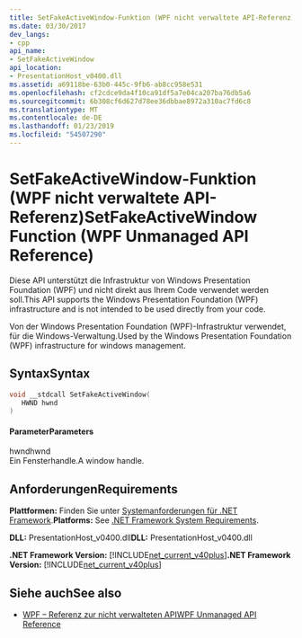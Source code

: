 ```yaml
---
title: SetFakeActiveWindow-Funktion (WPF nicht verwaltete API-Referenz)
ms.date: 03/30/2017
dev_langs:
- cpp
api_name:
- SetFakeActiveWindow
api_location:
- PresentationHost_v0400.dll
ms.assetid: a69118be-63b0-445c-9fb6-ab8cc958e531
ms.openlocfilehash: cf2cdce9da4f10ca91df5a7e04ca207ba76db5a6
ms.sourcegitcommit: 6b308cf6d627d78ee36dbbae8972a310ac7fd6c8
ms.translationtype: MT
ms.contentlocale: de-DE
ms.lasthandoff: 01/23/2019
ms.locfileid: "54507290"
---
```

# <a name="setfakeactivewindow-function-wpf-unmanaged-api-reference"></a><span data-ttu-id="b1a38-102">SetFakeActiveWindow-Funktion (WPF nicht verwaltete API-Referenz)</span><span class="sxs-lookup"><span data-stu-id="b1a38-102">SetFakeActiveWindow Function (WPF Unmanaged API Reference)</span></span>
<span data-ttu-id="b1a38-103">Diese API unterstützt die Infrastruktur von Windows Presentation Foundation (WPF) und nicht direkt aus Ihrem Code verwendet werden soll.</span><span class="sxs-lookup"><span data-stu-id="b1a38-103">This API supports the Windows Presentation Foundation (WPF) infrastructure and is not intended to be used directly from your code.</span></span>  
  
 <span data-ttu-id="b1a38-104">Von der Windows Presentation Foundation (WPF)-Infrastruktur verwendet, für die Windows-Verwaltung.</span><span class="sxs-lookup"><span data-stu-id="b1a38-104">Used by the Windows Presentation Foundation (WPF) infrastructure for windows management.</span></span>  
  
## <a name="syntax"></a><span data-ttu-id="b1a38-105">Syntax</span><span class="sxs-lookup"><span data-stu-id="b1a38-105">Syntax</span></span>  
  
```cpp  
void __stdcall SetFakeActiveWindow(  
   HWND hwnd  
)  
```  
  
#### <a name="parameters"></a><span data-ttu-id="b1a38-106">Parameter</span><span class="sxs-lookup"><span data-stu-id="b1a38-106">Parameters</span></span>  
 <span data-ttu-id="b1a38-107">hwnd</span><span class="sxs-lookup"><span data-stu-id="b1a38-107">hwnd</span></span>  
 <span data-ttu-id="b1a38-108">Ein Fensterhandle.</span><span class="sxs-lookup"><span data-stu-id="b1a38-108">A window handle.</span></span>  
  
## <a name="requirements"></a><span data-ttu-id="b1a38-109">Anforderungen</span><span class="sxs-lookup"><span data-stu-id="b1a38-109">Requirements</span></span>  
 <span data-ttu-id="b1a38-110">**Plattformen:** Finden Sie unter [Systemanforderungen für .NET Framework](../../../../docs/framework/get-started/system-requirements.md).</span><span class="sxs-lookup"><span data-stu-id="b1a38-110">**Platforms:** See [.NET Framework System Requirements](../../../../docs/framework/get-started/system-requirements.md).</span></span>  
  
 <span data-ttu-id="b1a38-111">**DLL:** PresentationHost_v0400.dll</span><span class="sxs-lookup"><span data-stu-id="b1a38-111">**DLL:** PresentationHost_v0400.dll</span></span>  
  
 <span data-ttu-id="b1a38-112">**.NET Framework Version:** [!INCLUDE[net_current_v40plus](../../../../includes/net-current-v40plus-md.md)]</span><span class="sxs-lookup"><span data-stu-id="b1a38-112">**.NET Framework Version:** [!INCLUDE[net_current_v40plus](../../../../includes/net-current-v40plus-md.md)]</span></span>  
  
## <a name="see-also"></a><span data-ttu-id="b1a38-113">Siehe auch</span><span class="sxs-lookup"><span data-stu-id="b1a38-113">See also</span></span>
- [<span data-ttu-id="b1a38-114">WPF – Referenz zur nicht verwalteten API</span><span class="sxs-lookup"><span data-stu-id="b1a38-114">WPF Unmanaged API Reference</span></span>](../../../../docs/framework/wpf/advanced/wpf-unmanaged-api-reference.md)
